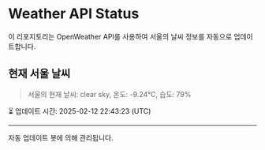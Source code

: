 
# Weather API Status

이 리포지토리는 OpenWeather API를 사용하여 서울의 날씨 정보를 자동으로 업데이트합니다.

## 현재 서울 날씨
> 서울의 현재 날씨: clear sky, 온도: -9.24°C, 습도: 79%

⏳ 업데이트 시간: 2025-02-12 22:43:23 (UTC)

---
자동 업데이트 봇에 의해 관리됩니다.
